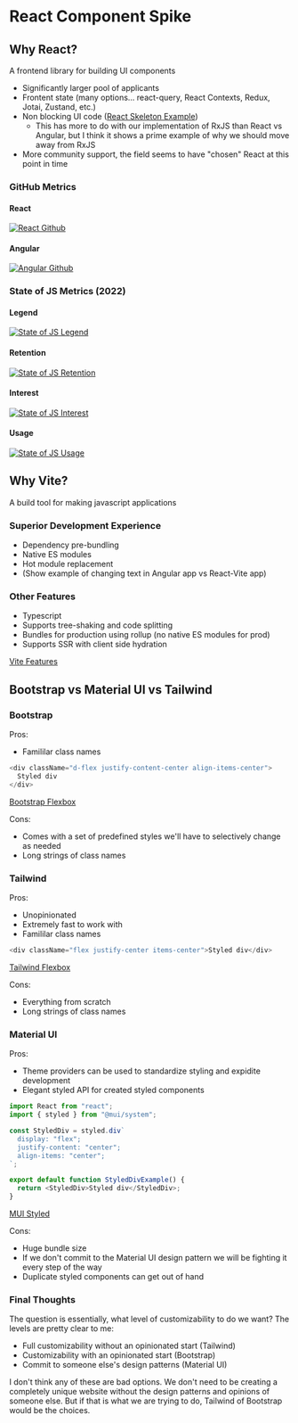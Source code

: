 # React Component Spike

## Why React?

A frontend library for building UI components

- Significantly larger pool of applicants
- Frontent state (many options... react-query, React Contexts, Redux, Jotai, Zustand, etc.)
- Non blocking UI code ([React Skeleton Example](https://index.simulationhockey.com/shl/leaders?tab=Skaters))
  - This has more to do with our implementation of RxJS than React vs Angular, but I think it shows a prime example of why we should move away from RxJS
- More community support, the field seems to have "chosen" React at this point in time

### GitHub Metrics

#### React

[![React Github](./images/react-github.png)](https://github.com/facebook/react)

#### Angular

[![Angular Github](./images/angular-github.png)](https://github.com/angular)

### State of JS Metrics (2022)

#### Legend

[![State of JS Legend](./images/sojs-legend.png)](https://2022.stateofjs.com/en-US/libraries/front-end-frameworks/)

#### Retention

[![State of JS Retention](./images/sojs-retention.png)](https://2022.stateofjs.com/en-US/libraries/front-end-frameworks/)

#### Interest

[![State of JS Interest](./images/sojs-interest.png)](https://2022.stateofjs.com/en-US/libraries/front-end-frameworks/)

#### Usage

[![State of JS Usage](./images/sojs-usage.png)](https://2022.stateofjs.com/en-US/libraries/front-end-frameworks/)

## Why Vite?

A build tool for making javascript applications

### Superior Development Experience

- Dependency pre-bundling
- Native ES modules
- Hot module replacement
- (Show example of changing text in Angular app vs React-Vite app)

### Other Features

- Typescript
- Supports tree-shaking and code splitting
- Bundles for production using rollup (no native ES modules for prod)
- Supports SSR with client side hydration

[Vite Features](https://vitejs.dev/guide/features.html)

## Bootstrap vs Material UI vs Tailwind

### Bootstrap

Pros:

- Famililar class names

```js
<div className="d-flex justify-content-center align-items-center">
  Styled div
</div>
```

[Bootstrap Flexbox](https://getbootstrap.com/docs/4.0/utilities/flex/)

Cons:

- Comes with a set of predefined styles we'll have to selectively change as needed
- Long strings of class names

### Tailwind

Pros:

- Unopinionated
- Extremely fast to work with
- Famililar class names

```js
<div className="flex justify-center items-center">Styled div</div>
```

[Tailwind Flexbox](https://tailwindcss.com/docs/flex)

Cons:

- Everything from scratch
- Long strings of class names

### Material UI

Pros:

- Theme providers can be used to standardize styling and expidite development
- Elegant styled API for created styled components

```js
import React from "react";
import { styled } from "@mui/system";

const StyledDiv = styled.div`
  display: "flex";
  justify-content: "center";
  align-items: "center";
`;

export default function StyledDivExample() {
  return <StyledDiv>Styled div</StyledDiv>;
}
```

[MUI Styled](https://mui.com/system/styled/)

Cons:

- Huge bundle size
- If we don't commit to the Material UI design pattern we will be fighting it every step of the way
- Duplicate styled components can get out of hand

### Final Thoughts

The question is essentially, what level of customizability to do we want? The levels are pretty clear to me:

- Full customizability without an opinionated start (Tailwind)
- Customizability with an opinionated start (Bootstrap)
- Commit to someone else's design patterns (Material UI)

I don't think any of these are bad options. We don't need to be creating a completely unique website without the design patterns and opinions of someone else. But if that is what we are trying to do, Tailwind of Bootstrap would be the choices.
